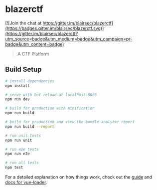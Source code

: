 # blazerctf

[![Join the chat at https://gitter.im/blairsec/blazerctf](https://badges.gitter.im/blairsec/blazerctf.svg)](https://gitter.im/blairsec/blazerctf?utm_source=badge&utm_medium=badge&utm_campaign=pr-badge&utm_content=badge)

> A CTF Platform

## Build Setup

``` bash
# install dependencies
npm install

# serve with hot reload at localhost:8080
npm run dev

# build for production with minification
npm run build

# build for production and view the bundle analyzer report
npm run build --report

# run unit tests
npm run unit

# run e2e tests
npm run e2e

# run all tests
npm test
```

For a detailed explanation on how things work, check out the [guide](http://vuejs-templates.github.io/webpack/) and [docs for vue-loader](http://vuejs.github.io/vue-loader).
